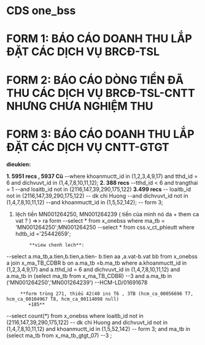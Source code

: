 # CDS one_bss

# FORM 1: BÁO CÁO DOANH THU LẮP ĐẶT CÁC DỊCH VỤ BRCĐ-TSL
# FORM 2: BÁO CÁO DÒNG TIỀN ĐÃ THU CÁC DỊCH VỤ BRCĐ-TSL-CNTT NHƯNG CHƯA NGHIỆM THU
# FORM 3: BÁO CÁO DOANH THU LẮP ĐẶT CÁC DỊCH VỤ CNTT-GTGT

**dieukien:**

**1. 5951 recs , 5937 Cũ**
--where khoanmuctt_id  in (1,2,3,4,9,17)
and tthd_id = 6 and dichvuvt_id in (1,4,7,8,10,11,12);
**2. 388 recs**
--tthd_id < 6 and trangthai = 1
--and loaitb_id not in (2116,147,39,290,175,122)
**3.499 recs**
-- loaitb_id not in (2116,147,39,290,175,122) -- dk chi Huong
--and dichvuvt_id not in (1,4,7,8,10,11,12)
--and khoanmuctt_id in (1,5,52,142); -- form 3;


1. lệch tiền MN001264250, MN001264239 ( tiền của mình nó da + them ca vat ? ) =>> ra form
				--select * from x_onebss where ma_tb = 'MN001264250';MN001264250
                                --select * from css.v_ct_phieutt where hdtb_id ='25442659';

			**view chenh lech**:
--select a.ma_tb,a.tien,b.tien,a.tien- b.tien aa ,a.vat-b.vat bb
from x_onebss a
join x_ma_TB_CDBR b on a.ma_tb =b.ma_tb
where a.khoanmuctt_id  in (1,2,3,4,9,17)
and a.tthd_id = 6 and dichvuvt_id in (1,4,7,8,10,11,12)
and a.ma_tb  in (select ma_tb from x_ma_TB_CDBR) --3
and a.ma_tb in ('MN001264250','MN001264239') --HCM-LD/01691678




		 **form trùng 271, thiếu 42(40 ins T6 , 3TB (hcm_ca_00056696 T7, hcm_ca_00104967 T8, hcm_ca_00114098 null) 
			+185**


--select count(*) from x_onebss
where
loaitb_id not in (2116,147,39,290,175,122) -- dk chi Huong
and dichvuvt_id not in (1,4,7,8,10,11,12)
and khoanmuctt_id in (1,5,52,142) -- form 3;
and ma_tb  in (select ma_tb from x_ma_tb_gtgt_07) --3
;			
